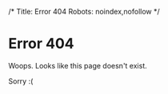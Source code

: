 /*
Title: Error 404
Robots: noindex,nofollow
*/

Error 404
=========

Woops. Looks like this page doesn't exist.

Sorry :(